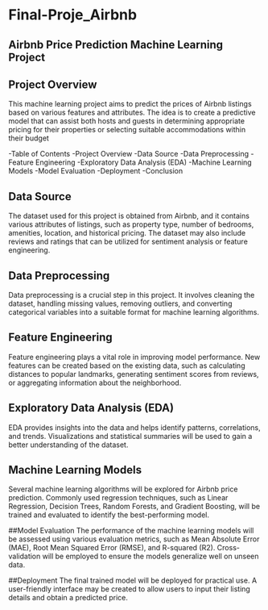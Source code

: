 # Final-Proje_Airbnb


## Airbnb Price Prediction Machine Learning Project


## Project Overview
This machine learning project aims to predict the prices of Airbnb listings based on various features and attributes. The idea is to create a predictive model that can assist both hosts and guests in determining appropriate pricing for their properties or selecting suitable accommodations within their budget

-Table of Contents
-Project Overview
-Data Source
-Data Preprocessing
-Feature Engineering
-Exploratory Data Analysis (EDA)
-Machine Learning Models
-Model Evaluation
-Deployment
-Conclusion


## Data Source
The dataset used for this project is obtained from Airbnb, and it contains various attributes of listings, such as property type, number of bedrooms, amenities, location, and historical pricing. The dataset may also include reviews and ratings that can be utilized for sentiment analysis or feature engineering.

## Data Preprocessing
Data preprocessing is a crucial step in this project. It involves cleaning the dataset, handling missing values, removing outliers, and converting categorical variables into a suitable format for machine learning algorithms.

## Feature Engineering
Feature engineering plays a vital role in improving model performance. New features can be created based on the existing data, such as calculating distances to popular landmarks, generating sentiment scores from reviews, or aggregating information about the neighborhood.

## Exploratory Data Analysis (EDA)
EDA provides insights into the data and helps identify patterns, correlations, and trends. Visualizations and statistical summaries will be used to gain a better understanding of the dataset.

## Machine Learning Models
Several machine learning algorithms will be explored for Airbnb price prediction. Commonly used regression techniques, such as Linear Regression, Decision Trees, Random Forests, and Gradient Boosting, will be trained and evaluated to identify the best-performing model.

##Model Evaluation
The performance of the machine learning models will be assessed using various evaluation metrics, such as Mean Absolute Error (MAE), Root Mean Squared Error (RMSE), and R-squared (R2). Cross-validation will be employed to ensure the models generalize well on unseen data.

##Deployment
The final trained model will be deployed for practical use. A user-friendly interface may be created to allow users to input their listing details and obtain a predicted price.
